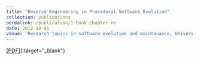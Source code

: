 ```yaml
---
title: "Reverse Engineering in Procedural Software Evolution"
collection: publications
permalink: /publication/1-book-chapter-re
date: 2012-10-01
venue: 'Research topics in software evolution and maintenance, Universidad Nacional de Colombia'
---
```

[[PDF]](https://books.google.com/books/about/Research_topics_in_software_evolution_an.html?id=KW5B8y0OWWEC){:target="_blank"}
